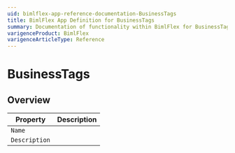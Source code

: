 ```yaml
---
uid: bimlflex-app-reference-documentation-BusinessTags
title: BimlFlex App Definition for BusinessTags
summary: Documentation of functionality within BimlFlex for BusinessTags
varigenceProduct: BimlFlex
varigenceArticleType: Reference
---
```


# BusinessTags



## Overview
  
| Property | Description |
| --------- | ----------- |
|`Name` | |
|`Description` | |
